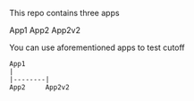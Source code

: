 
This repo contains three apps

App1
App2
App2v2

You can use aforementioned apps to test cutoff

```
App1
|
|--------|
App2     App2v2
```